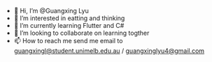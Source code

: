 - 👋 Hi, I’m @Guangxing Lyu
- 👀 I’m interested in eatting and thinking
- 🌱 I’m currently learning Flutter and C#
- 💞️ I’m looking to collaborate on learning togther
- 📫 How to reach me send me email to guangxingl@student.unimelb.edu.au / guangxinglyu4@gmail.com

<!---
lyuguang/lyuguang is a ✨ special ✨ repository because its `README.md` (this file) appears on your GitHub profile.
You can click the Preview link to take a look at your changes.
--->
